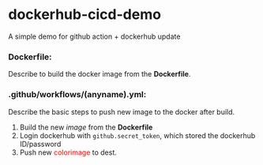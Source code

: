 # dockerhub-cicd-demo
A simple demo for github action + dockerhub update
### Dockerfile: 
  Describe to build the docker image from the **Dockerfile**.
### .github/workflows/(anyname).yml:
  Describe the basic steps to push new image to the docker after build.
  1. Build the new *image* from the **Dockerfile** 
  2. Login dockerhub with `github.secret_token`, which stored the dockerhub ID/password
  3. Push new <font color=red>colorimage</font> to dest.
